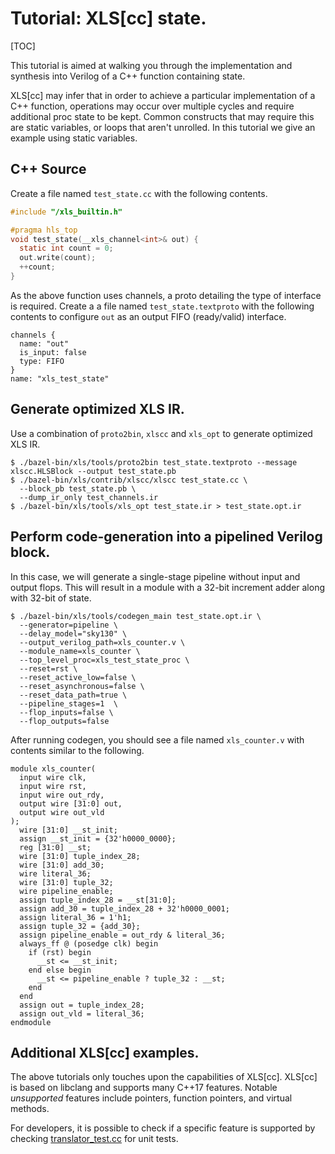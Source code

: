 # Tutorial: XLS[cc] state.

[TOC]

This tutorial is aimed at walking you through the implementation and synthesis
into Verilog of a C++ function containing state.

XLS[cc] may infer that in order to achieve a particular implementation of a C++
function, operations may occur over multiple cycles and require additional proc
state to be kept. Common constructs that may require this are static variables,
or loops that aren't unrolled. In this tutorial we give an example using static
variables.

## C++ Source

Create a file named `test_state.cc` with the following contents.

```c
#include "/xls_builtin.h"

#pragma hls_top
void test_state(__xls_channel<int>& out) {
  static int count = 0;
  out.write(count);
  ++count;
}
```

As the above function uses channels, a proto detailing the type of interface is
required. Create a a file named `test_state.textproto` with the following
contents to configure `out` as an output FIFO (ready/valid) interface.

```
channels {
  name: "out"
  is_input: false
  type: FIFO
}
name: "xls_test_state"
```

## Generate optimized XLS IR.

Use a combination of `proto2bin`, `xlscc` and `xls_opt` to generate optimized
XLS IR.

```
$ ./bazel-bin/xls/tools/proto2bin test_state.textproto --message xlscc.HLSBlock --output test_state.pb
$ ./bazel-bin/xls/contrib/xlscc/xlscc test_state.cc \
  --block_pb test_state.pb \
  --dump_ir_only test_channels.ir
$ ./bazel-bin/xls/tools/xls_opt test_state.ir > test_state.opt.ir
```

## Perform code-generation into a pipelined Verilog block.

In this case, we will generate a single-stage pipeline without input and output
flops. This will result in a module with a 32-bit increment adder along with
32-bit of state.

```
$ ./bazel-bin/xls/tools/codegen_main test_state.opt.ir \
  --generator=pipeline \
  --delay_model="sky130" \
  --output_verilog_path=xls_counter.v \
  --module_name=xls_counter \
  --top_level_proc=xls_test_state_proc \
  --reset=rst \
  --reset_active_low=false \
  --reset_asynchronous=false \
  --reset_data_path=true \
  --pipeline_stages=1  \
  --flop_inputs=false \
  --flop_outputs=false
```

After running codegen, you should see a file named `xls_counter.v` with contents
similar to the following.

```
module xls_counter(
  input wire clk,
  input wire rst,
  input wire out_rdy,
  output wire [31:0] out,
  output wire out_vld
);
  wire [31:0] __st_init;
  assign __st_init = {32'h0000_0000};
  reg [31:0] __st;
  wire [31:0] tuple_index_28;
  wire [31:0] add_30;
  wire literal_36;
  wire [31:0] tuple_32;
  wire pipeline_enable;
  assign tuple_index_28 = __st[31:0];
  assign add_30 = tuple_index_28 + 32'h0000_0001;
  assign literal_36 = 1'h1;
  assign tuple_32 = {add_30};
  assign pipeline_enable = out_rdy & literal_36;
  always_ff @ (posedge clk) begin
    if (rst) begin
      __st <= __st_init;
    end else begin
      __st <= pipeline_enable ? tuple_32 : __st;
    end
  end
  assign out = tuple_index_28;
  assign out_vld = literal_36;
endmodule
```

## Additional XLS[cc] examples.

The above tutorials only touches upon the capabilities of XLS[cc]. XLS[cc] is
based on libclang and supports many C++17 features. Notable *unsupported*
features include pointers, function pointers, and virtual methods.

For developers, it is possible to check if a specific feature is supported by
checking
[translator_test.cc](https://github.com/google/xls/tree/main/xls/contrib/xlscc/translator_test.cc)
for unit tests.

